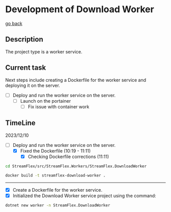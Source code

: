 # Development of Download Worker

[go back](../development.md#development-of-download-worker)

## Description
The project type is a worker service.

## Current task

Next steps include creating a Dockerfile for the worker service and deploying it on the server.
- [ ] Deploy and run the worker service on the server.
  - [ ] Launch on the portainer
    - [ ] Fix issue with container work
## TimeLine

2023/12/10

- [ ] Deploy and run the worker service on the server.
  - [x] Fixed the Dockerfile (10:19 - 11:11)
    - [x] Checking Dockerfile corrections (11:11)
```bash
cd StreamFlex/src/StreamFlex.Workers/StreamFlex.DownloadWorker
```

```bash
docker build -t streamflex-download-worker .
```
---
- [x] Create a Dockerfile for the worker service.
- [x] Initialized the Download Worker service project using the command:
```bash
dotnet new worker -n StreamFlex.DownloadWorker
```